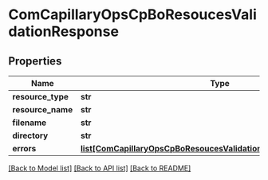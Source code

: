 # ComCapillaryOpsCpBoResoucesValidationResponse

## Properties
Name | Type | Description | Notes
------------ | ------------- | ------------- | -------------
**resource_type** | **str** |  | [optional] 
**resource_name** | **str** |  | [optional] 
**filename** | **str** |  | [optional] 
**directory** | **str** |  | [optional] 
**errors** | [**list[ComCapillaryOpsCpBoResoucesValidationBlueprintValidationError]**](ComCapillaryOpsCpBoResoucesValidationBlueprintValidationError.md) |  | [optional] 

[[Back to Model list]](../README.md#documentation-for-models) [[Back to API list]](../README.md#documentation-for-api-endpoints) [[Back to README]](../README.md)

